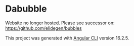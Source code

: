 # Dabubble
Website no longer hosted. Please see successor on: https://github.com/elidegen/bubbles

This project was generated with [Angular CLI](https://github.com/angular/angular-cli) version 16.2.5.
